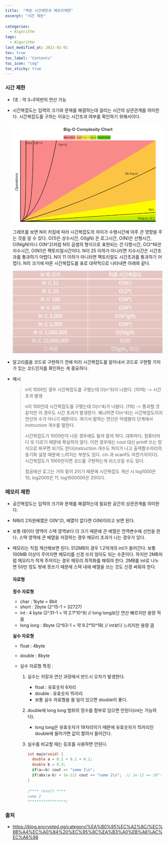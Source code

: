 ```yaml
---
title:  "백준 시간제한과 메모리제한"
excerpt: "시간 제한"

categories:
  - Algorithm
tags:
  - Algorithm
last_modified_at: 2021-01-01 
toc: true
toc_label: "Contents"
toc_icon: "cog"
toc_sticky: true
---
```


### 시간 제한

- 1초 : 약 3~5억번의 연산 가능

- 시간복잡도는 입력의 크기와 문제를 해결하는데 걸리는 시간의 상관관계를 의미한다. 시간복잡도를 구하는 이유는 시간초과 여부를 확인하기 위해서이다. 
  
  ![t_m](/assets/images/time_memory/time_complexity.png)
  
  그래프를 보면 N이 커짐에 따라 시간복잡도의 차이가 수행시간에 아주 큰 영향을 주는 것을 알 수 있다. O(1)은 상수시간, O(lgN) 은 로그시간, O(N)은 선형시간, O(NlgN)이나 O(N^2)처럼 N의 곱셈의 형식으로 표현되는 건 다항시간, O(2^N)은 지수시간,  O(N!)은 팩토리얼시간이다.  N이 25 이하가 아니라면 지수시간은 시간초과를 통과하기 어렵다. N이 11 이하가 아니라면 팩토리얼도 시간초과를 통과하기 어렵다. N의 크기에 따른 시간복잡도를 표로 대략적으로 나타내면 아래와 같다. 
  
  ![t_m](/assets/images/time_memory/allow_time_n.png)

- 알고리즘을 코드로 구현하기 전에 미리 시간복잡도를 알아내서 코드로 구현할 가치가 있는 코드인지를 확인하는 게 중요하다. 

- 예시
  
  > n이 1000인 경우 시간복잡도를 구했는데 O(n^3)이 나왔다. (10억) -> 시간 초과 발생
  > 
  > n이 100인데 시간복잡도를 구했는데 O(n^4)가 나왔다. (1억) -> 통과할 것 같지만 이 경우도 시간 초과가 발생한다. 왜냐하면 O(n^4)는 시간복잡도이지 연산의 수가 아니기 때문이다. 여기서 말하는 연산은 어셈블리 단계에서 instruction 개수를 말한다. 
  > 
  > 시간복잡도가 1000만이 나온 경우에도 될까 말까 하다. 대회마다, 컴퓨터마다 또 다르기 때문에 확실하지 않다. 이런 경우에는 cout 대신 printf 쓰는 방식으로 바꾸면 되기도 한다(instruction 개수도 차이가 나고 출력함수끼리의 동기화 설정 때문에 느려지는 부분도 있다. cin 과 scanf도 마찬가지이다). 시간복잡도가 1000만이면 코드를 구현하는게 리스크일 수도 있다. 
  > 
  > 컴공에선 로그는 거의 밑이 2이기 때문에 시간복잡도 계산 시 log1000은 10, log2000은 11, log1000000은 20이다. 

### 메모리 제한

- 공간복잡도는 입력의 크기와 문제를 해결하는데 필요한 공간의 상관관계를 의미한다. 

- N짜리 2차원배열은 O(N^2), 배열이 없다면 O(N)이라고 보면 된다. 

- 보통 데이터 영역이 스택 영역보다 더 크기 때문에 큰 배열은 전역변수에 선언을 한다. 스택 영역에 큰 배열을 저장하는 경우 메모리 초과가 나는 경우가 있다. 

- 메모리는 직접 계산해보면 된다. 512MB의 경우 1.2억개의 int가 들어간다. 보통 100MB 이상이 주어지면 메모리를 신경 쓰지 않아도 되는 수준이다. 하지만 2MB처럼 메모리가 적게 주어지는 경우 메모리 최적화를 해줘야 한다. 2MB를 int로 나누면 50만 정도 밖에 못쓰기 때문에 스택 내에 배열을 쓰는 것도 신경 써줘야 한다. 
  
  #### 자료형
  
  **정수 자료형** 
  
  - char : 1byte = 8bit
  - short : 2byte (2^15-1 = 32727)
  - int : 4 byte (2^31-1 = 약 2.1*10^9)  // long long보단 연산 빠르지만 용량 적음
  - long long : 8byte (2^63-1 = 약 9.2*10^18)  // int보다 느리지만 용량 큼 
  
  **실수 자료형**
  
  - float : 4byte
  
  - double : 8byte  
  
  - 실수 자료형 특징 : 
    
    1. 실수는 저장과 연산 과정에서 반드시 오차가 발생한다. 
       
       - float : 유효숫자 6자리
       - double : 유효숫자 15자리
       - 보통 실수 자료형을 쓸 일이 있으면 double이 좋다. 
    
    2. double에 long long 범위의 정수를 함부로 담으면 안된다(int는 가능하다).
       
       - long long은 유효숫자가 19자리이기 때문에 유효숫자가 15자리인 double에 들어가면 값이 짤려서 들어간다. 
    
    3. 실수를 비교할 때는 등호를 사용하면 안된다.   
       
       ```c++
       int main(void) {
         double a = 0.1 + 0.1 + 0.1;
         double b = 0.3;
         if(a==b) cout << "same 1\n";
         if(abs(a-b) < 1e-12) cout << "same 2\n";  // 1e-12 == 10^-12 / 1e9 == 10^9
       }
       
       /**** result ****
       same 2
       *****************/
       
       ```

### 출처

- <https://blog.encrypted.gg/category/%EA%B0%95%EC%A2%8C/%EC%8B%A4%EC%A0%84%20%EC%95%8C%EA%B3%A0%EB%A6%AC%EC%A6%98>
